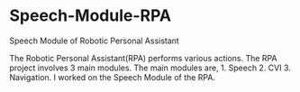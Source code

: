 # Speech-Module-RPA
Speech Module of Robotic Personal Assistant

The Robotic Personal Assistant(RPA) performs various actions. The RPA project involves 3 main modules.
The main modules are,
      1. Speech
      2. CVI
      3. Navigation.
I worked on the Speech Module of the RPA. 
